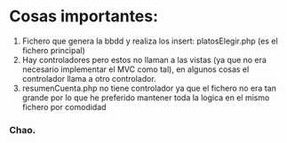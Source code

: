 # Cosas importantes:
1. Fichero que genera la bbdd y realiza los insert: platosElegir.php (es el fichero principal)
2. Hay controladores pero estos no llaman a las vistas (ya que no era necesario implementar el MVC como tal), en algunos cosas el controlador llama a otro controlador. 
3. resumenCuenta.php no tiene controlador ya que el fichero no era tan grande por lo que he preferido mantener toda la logica en el mismo fichero por comodidad

### Chao.
